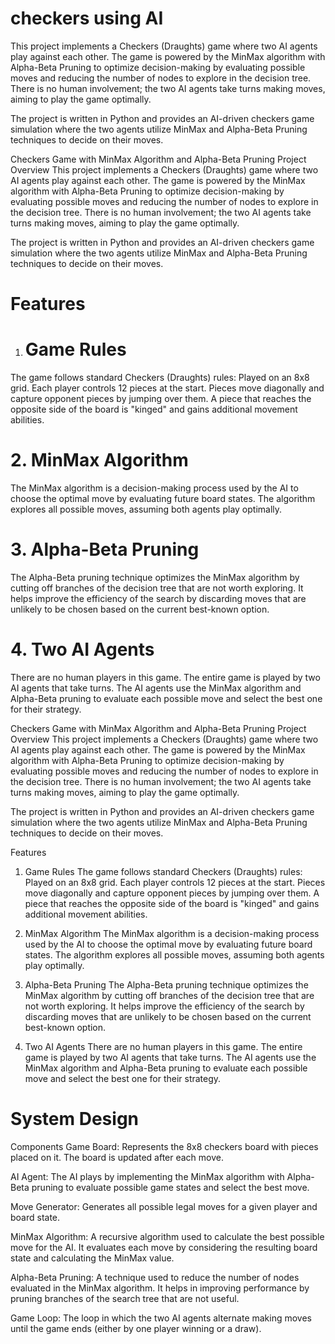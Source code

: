 # checkers using AI

This project implements a Checkers (Draughts) game where two AI agents play against each other. The game is powered by the MinMax algorithm with Alpha-Beta Pruning to optimize decision-making by evaluating possible moves and reducing the number of nodes to explore in the decision tree. There is no human involvement; the two AI agents take turns making moves, aiming to play the game optimally.

The project is written in Python and provides an AI-driven checkers game simulation where the two agents utilize MinMax and Alpha-Beta Pruning techniques to decide on their moves.

Checkers Game with MinMax Algorithm and Alpha-Beta Pruning
Project Overview
This project implements a Checkers (Draughts) game where two AI agents play against each other. The game is powered by the MinMax algorithm with Alpha-Beta Pruning to optimize decision-making by evaluating possible moves and reducing the number of nodes to explore in the decision tree. There is no human involvement; the two AI agents take turns making moves, aiming to play the game optimally.

The project is written in Python and provides an AI-driven checkers game simulation where the two agents utilize MinMax and Alpha-Beta Pruning techniques to decide on their moves.

# Features
1. # Game Rules
The game follows standard Checkers (Draughts) rules:
Played on an 8x8 grid.
Each player controls 12 pieces at the start.
Pieces move diagonally and capture opponent pieces by jumping over them.
A piece that reaches the opposite side of the board is "kinged" and gains additional movement abilities.
# 2. MinMax Algorithm
The MinMax algorithm is a decision-making process used by the AI to choose the optimal move by evaluating future board states. The algorithm explores all possible moves, assuming both agents play optimally.

# 3. Alpha-Beta Pruning
The Alpha-Beta pruning technique optimizes the MinMax algorithm by cutting off branches of the decision tree that are not worth exploring. It helps improve the efficiency of the search by discarding moves that are unlikely to be chosen based on the current best-known option.

# 4. Two AI Agents
There are no human players in this game. The entire game is played by two AI agents that take turns.
The AI agents use the MinMax algorithm and Alpha-Beta pruning to evaluate each possible move and select the best one for their strategy.


Checkers Game with MinMax Algorithm and Alpha-Beta Pruning
Project Overview
This project implements a Checkers (Draughts) game where two AI agents play against each other. The game is powered by the MinMax algorithm with Alpha-Beta Pruning to optimize decision-making by evaluating possible moves and reducing the number of nodes to explore in the decision tree. There is no human involvement; the two AI agents take turns making moves, aiming to play the game optimally.

The project is written in Python and provides an AI-driven checkers game simulation where the two agents utilize MinMax and Alpha-Beta Pruning techniques to decide on their moves.

Features
1. Game Rules
The game follows standard Checkers (Draughts) rules:
Played on an 8x8 grid.
Each player controls 12 pieces at the start.
Pieces move diagonally and capture opponent pieces by jumping over them.
A piece that reaches the opposite side of the board is "kinged" and gains additional movement abilities.
2. MinMax Algorithm
The MinMax algorithm is a decision-making process used by the AI to choose the optimal move by evaluating future board states. The algorithm explores all possible moves, assuming both agents play optimally.

3. Alpha-Beta Pruning
The Alpha-Beta pruning technique optimizes the MinMax algorithm by cutting off branches of the decision tree that are not worth exploring. It helps improve the efficiency of the search by discarding moves that are unlikely to be chosen based on the current best-known option.

4. Two AI Agents
There are no human players in this game. The entire game is played by two AI agents that take turns.
The AI agents use the MinMax algorithm and Alpha-Beta pruning to evaluate each possible move and select the best one for their strategy.

# System Design
Components
Game Board: Represents the 8x8 checkers board with pieces placed on it. The board is updated after each move.

AI Agent: The AI plays by implementing the MinMax algorithm with Alpha-Beta pruning to evaluate possible game states and select the best move.

Move Generator: Generates all possible legal moves for a given player and board state.

MinMax Algorithm: A recursive algorithm used to calculate the best possible move for the AI. It evaluates each move by considering the resulting board state and calculating the MinMax value.

Alpha-Beta Pruning: A technique used to reduce the number of nodes evaluated in the MinMax algorithm. It helps in improving performance by pruning branches of the search tree that are not useful.

Game Loop: The loop in which the two AI agents alternate making moves until the game ends (either by one player winning or a draw).
